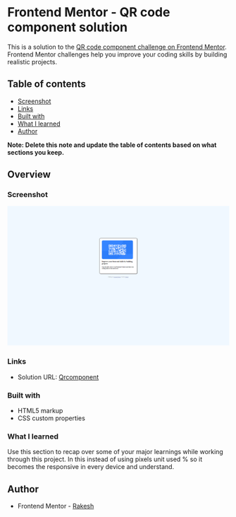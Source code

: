 # Frontend Mentor - QR code component solution

This is a solution to the [QR code component challenge on Frontend Mentor](https://www.frontendmentor.io/challenges/qr-code-component-iux_sIO_H). Frontend Mentor challenges help you improve your coding skills by building realistic projects. 

## Table of contents

- [Screenshot](#screenshot)
- [Links](#links)
- [Built with](#built-with)
- [What I learned](#what-i-learned)
- [Author](#author)

**Note: Delete this note and update the table of contents based on what sections you keep.**

## Overview

### Screenshot

![](./output%20image/QR-code-component%20image.png)
### Links

- Solution URL: [Qrcomponent](https://qr-component-brown.vercel.app/)


### Built with

-  HTML5 markup
- CSS custom properties


### What I learned

Use this section to recap over some of your major learnings while working through this project. In this instead of using pixels unit used % so it becomes the responsive in every device and understand.

## Author

- Frontend Mentor - [Rakesh](https://www.frontendmentor.io/profile/RAKESH40-lgtm)

